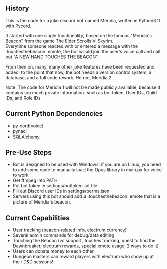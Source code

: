 ## History
This is the code for a joke discord bot named Meridia, written in Python3.11 with Pycord.

It started with one single functionality, based on the famous "Meridia's Beacon" from the game The Elder Scrolls V: Skyrim.  
Everytime someone reacted with or entered a message with the :touchesthebeacon: emote, the bot would join the user's voice call and call out "A NEW HAND TOUCHES THE BEACON".

From then on, many, many other joke features have been requested and added, to the point that now, the bot needs a version control system, a database, and a full code rework.
Hence, Meridia 2.

Note: The code for Meridia 1 will not be made publicly available, because it contains too much private information, such as bot token, User IDs, Guild IDs, and Role IDs.

## Current Python Dependencies
- py-cord[voice]
- pynacl
- SQLAlchemy

## Pre-Use Steps
- Bot is designed to be used with Windows; if you are on Linux, you need to add some code to manually load the Opus library in main.py for voice to work.
- Get ffmpeg into PATH
- Put bot token in settings/bottoken.txt file
- Fill out Discord user IDs in settings/perms.json
- Servers using this bot should add a :touchesthebeacon: emote that is a picture of Meridia's beacon.

## Current Capabilities
- User tracking (beacon-related info, electrum currency)
- Several admin commands for debug/data editing
- Touching the Beacon (vc support, touches tracking, quest to find the Dawnbreaker, electrum rewards, special emote usage, 2 ways to do it)
- Users can donate money to each other
- Dungeon masters can reward players with electrum who show up at their D&D sessions!